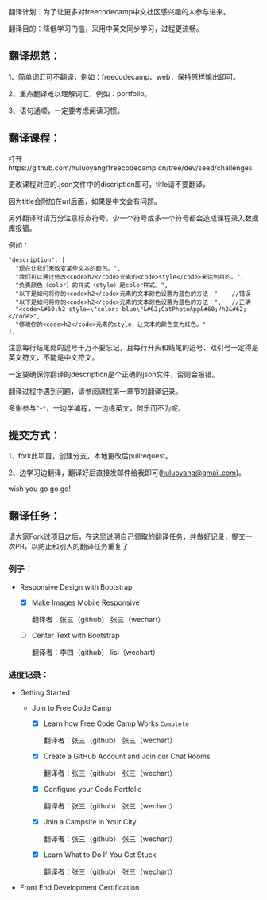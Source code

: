 翻译计划：为了让更多对freecodecamp中文社区感兴趣的人参与进来。

翻译目的：降低学习门槛，采用中英文同步学习，过程更流畅。

## 翻译规范：

1、简单词汇可不翻译，例如：freecodecamp、web，保持原样输出即可。

2、重点翻译难以理解词汇，例如：portfolio。

3、语句通顺，一定要考虑阅读习惯。

## 翻译课程：
打开https://github.com/huluoyang/freecodecamp.cn/tree/dev/seed/challenges

更改课程对应的.json文件中的discription即可，title请不要翻译，

因为title会附加在url后面，如果是中文会有问题。

另外翻译时请万分注意标点符号，少一个符号或多一个符号都会造成课程录入数据库报错。

例如：
```
"description": [
  "现在让我们来改变某些文本的颜色。",
  "我们可以通过修改<code>h2</code>元素的<code>style</code>来达到目的。",
  "负责颜色（color）的样式（style）是color样式。",
  "以下是如何将你的<code>h2</code>元素的文本颜色设置为蓝色的方法："    //错误
  "以下是如何将你的<code>h2</code>元素的文本颜色设置为蓝色的方法：",   //正确
  "<code>&#60;h2 style=\"color: blue\"&#62;CatPhotoApp&#60;/h2&#62;</code>",
  "修改你的<code>h2</code>元素的style，让文本的颜色变为红色。"
],
```
注意每行结尾处的逗号千万不要忘记，且每行开头和结尾的逗号、双引号一定得是英文符文，不能是中文符文。

一定要确保你翻译的description是个正确的json文件，否则会报错。

翻译过程中遇到问题，请参阅课程第一章节的翻译记录。

多谢参与^-^，一边学编程，一边练英文，何乐而不为呢。

## 提交方式：
1、fork此项目，创建分支，本地更改后pullrequest。

2、边学习边翻译，翻译好后直接发邮件给我即可(huluoyang@gmail.com)。

wish you go go go!

## 翻译任务：

请大家Fork过项目之后，在这里说明自己领取的翻译任务，并做好记录，提交一次PR，以防止和别人的翻译任务重复了

### 例子：

* Responsive Design with Bootstrap

    - [x] Make Images Mobile Responsive

        翻译者：张三（github） 张三（wechart）
        
    - [ ] Center Text with Bootstrap
    
        翻译者：李四（github） lisi（wechart）
        
### 进度记录：

* Getting Started

    * Join to Free Code Camp
    
        - [x] Learn how Free Code Camp Works `Complete`
        
            翻译者：张三（github） 张三（wechart）
        
        - [x] Create a GitHub Account and Join our Chat Rooms 
        
            翻译者：张三（github） 张三（wechart）
        
        - [x] Configure your Code Portfolio
        
            翻译者：张三（github） 张三（wechart）
        
        - [x] Join a Campsite in Your City
        
            翻译者：张三（github） 张三（wechart）
        
        - [x] Learn What to Do If You Get Stuck
        
            翻译者：张三（github） 张三（wechart）
        
* Front End Development Certification
        